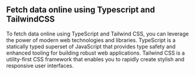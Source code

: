 ## Fetch data online using Typescript and TailwindCSS 

To fetch data online using TypeScript and Tailwind CSS, you can leverage the power of modern web technologies and libraries. TypeScript is a statically typed superset of JavaScript that provides type safety and enhanced tooling for building robust web applications. Tailwind CSS is a utility-first CSS framework that enables you to rapidly create stylish and responsive user interfaces.
